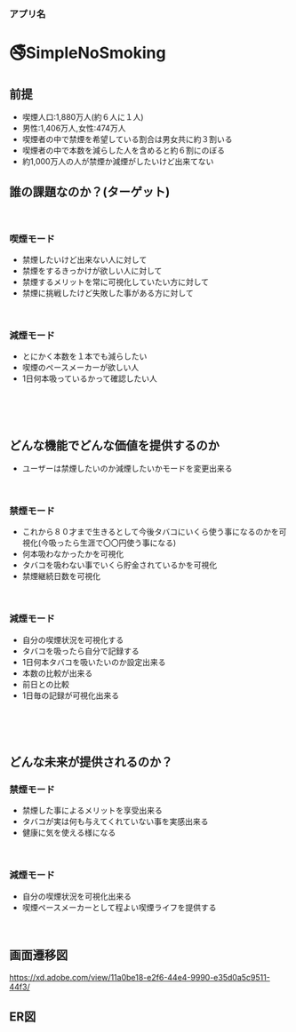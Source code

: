 ### アプリ名
# 🚭SimpleNoSmoking
## 前提

 - 喫煙人口:1,880万人(約６人に１人)
 - 男性:1,406万人,女性:474万人
 - 喫煙者の中で禁煙を希望している割合は男女共に約３割いる
 - 喫煙者の中で本数を減らした人を含めると約６割にのぼる
 - 約1,000万人の人が禁煙か減煙がしたいけど出来てない
## 誰の課題なのか？(ターゲット)
</br>

### 喫煙モード

- 禁煙したいけど出来ない人に対して
- 禁煙をするきっかけが欲しい人に対して
- 禁煙するメリットを常に可視化していたい方に対して
- 禁煙に挑戦したけど失敗した事がある方に対して
</br>

### 減煙モード
- とにかく本数を１本でも減らしたい
- 喫煙のペースメーカーが欲しい人
- 1日何本吸っているかって確認したい人
</br>
</br>
</br>

## どんな機能でどんな価値を提供するのか

- ユーザーは禁煙したいのか減煙したいかモードを変更出来る
</br>

### 禁煙モード

- これから８０才まで生きるとして今後タバコにいくら使う事になるのかを可視化(今吸ったら生涯で〇〇円使う事になる)
- 何本吸わなかったかを可視化
- タバコを吸わない事でいくら貯金されているかを可視化
- 禁煙継続日数を可視化
</br>


### 減煙モード
- 自分の喫煙状況を可視化する
- タバコを吸ったら自分で記録する
- 1日何本タバコを吸いたいのか設定出来る
- 本数の比較が出来る
- 前日との比較
- 1日毎の記録が可視化出来る
</br>
</br>
</br>

## どんな未来が提供されるのか？
### 禁煙モード
- 禁煙した事によるメリットを享受出来る
- タバコが実は何も与えてくれていない事を実感出来る
- 健康に気を使える様になる
</br>

### 減煙モード
- 自分の喫煙状況を可視化出来る
- 喫煙ペースメーカーとして程よい喫煙ライフを提供する

</br>

## 画面遷移図
https://xd.adobe.com/view/11a0be18-e2f6-44e4-9990-e35d0a5c9511-44f3/

## ER図
